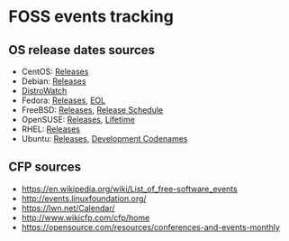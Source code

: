 # FOSS events tracking

## OS release dates sources

* CentOS: [Releases](https://wiki.centos.org/About/Product)
* Debian: [Releases](https://wiki.debian.org/DebianReleases)
* [DistroWatch](http://distrowatch.com/weekly.php?issue=20150727#upcoming)
* Fedora: [Releases](https://fedoraproject.org/wiki/Releases), [EOL](https://fedoraproject.org/wiki/End_of_life)
* FreeBSD: [Releases](), [Release Schedule](https://www.freebsd.org/releng/)
* OpenSUSE: [Releases](https://en.opensuse.org/openSUSE:Roadmap), [Lifetime](https://en.opensuse.org/Lifetime)
* RHEL: [Releases](https://access.redhat.com/articles/3078)
* Ubuntu: [Releases](https://wiki.ubuntu.com/Releases), [Development Codenames](https://wiki.ubuntu.com/DevelopmentCodeNames)


## CFP sources

* https://en.wikipedia.org/wiki/List_of_free-software_events
* http://events.linuxfoundation.org/
* https://lwn.net/Calendar/
* http://www.wikicfp.com/cfp/home
* https://opensource.com/resources/conferences-and-events-monthly
